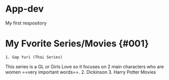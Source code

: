 # App-dev
My first respository
# My Fvorite Series/Movies {#001}
	1. Gap Yuri (Thai Series)
  This series is a GL or Girls Love so it focuses on 2 main characters who are women ==very important words==.
2. Dickinson
3. Harry Potter Movies
